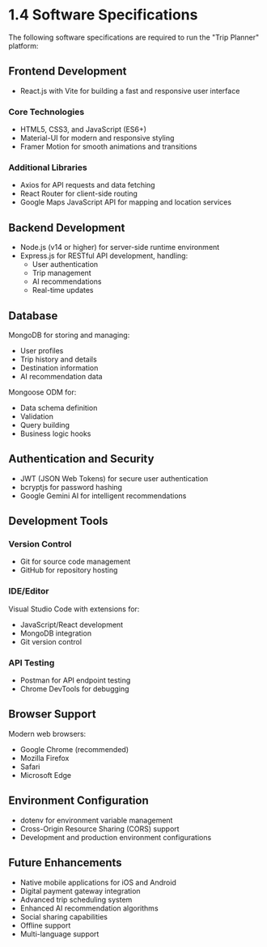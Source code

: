 # 1.4 Software Specifications

The following software specifications are required to run the "Trip Planner" platform:

## Frontend Development

- React.js with Vite for building a fast and responsive user interface

### Core Technologies

- HTML5, CSS3, and JavaScript (ES6+)
- Material-UI for modern and responsive styling
- Framer Motion for smooth animations and transitions

### Additional Libraries

- Axios for API requests and data fetching
- React Router for client-side routing
- Google Maps JavaScript API for mapping and location services

## Backend Development

- Node.js (v14 or higher) for server-side runtime environment
- Express.js for RESTful API development, handling:
  - User authentication
  - Trip management
  - AI recommendations
  - Real-time updates

## Database

MongoDB for storing and managing:

- User profiles
- Trip history and details
- Destination information
- AI recommendation data

Mongoose ODM for:

- Data schema definition
- Validation
- Query building
- Business logic hooks

## Authentication and Security

- JWT (JSON Web Tokens) for secure user authentication
- bcryptjs for password hashing
- Google Gemini AI for intelligent recommendations

## Development Tools

### Version Control

- Git for source code management
- GitHub for repository hosting

### IDE/Editor

Visual Studio Code with extensions for:

- JavaScript/React development
- MongoDB integration
- Git version control

### API Testing

- Postman for API endpoint testing
- Chrome DevTools for debugging

## Browser Support

Modern web browsers:

- Google Chrome (recommended)
- Mozilla Firefox
- Safari
- Microsoft Edge

## Environment Configuration

- dotenv for environment variable management
- Cross-Origin Resource Sharing (CORS) support
- Development and production environment configurations

## Future Enhancements

- Native mobile applications for iOS and Android
- Digital payment gateway integration
- Advanced trip scheduling system
- Enhanced AI recommendation algorithms
- Social sharing capabilities
- Offline support
- Multi-language support
